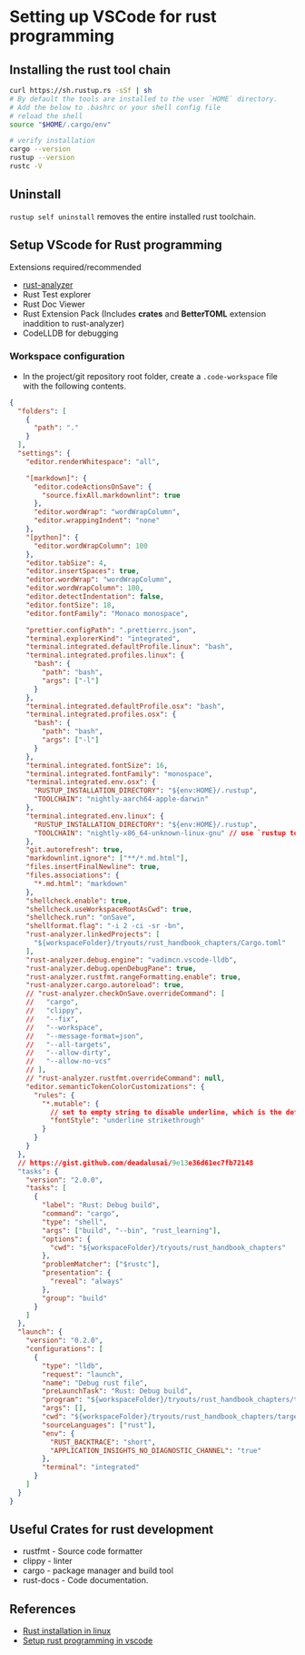 # Setting up VSCode for rust programming

## Installing the rust tool chain

```bash
curl https://sh.rustup.rs -sSf | sh
# By default the tools are installed to the user `HOME` directory.
# Add the below to .bashrc or your shell config file
# reload the shell
source "$HOME/.cargo/env"

# verify installation
cargo --version
rustup --version
rustc -V
```

## Uninstall

`rustup self uninstall` removes the entire installed rust toolchain.

## Setup VScode for Rust programming

Extensions required/recommended

- [rust-analyzer](https://rust-analyzer.github.io/)
- Rust Test explorer
- Rust Doc Viewer
- Rust Extension Pack (Includes **crates** and **BetterTOML** extension inaddition to rust-analyzer)
- CodeLLDB for debugging

### Workspace configuration

- In the project/git repository root folder, create a `.code-workspace` file with the following contents.

```JSON
{
  "folders": [
    {
      "path": "."
    }
  ],
  "settings": {
    "editor.renderWhitespace": "all",

    "[markdown]": {
      "editor.codeActionsOnSave": {
        "source.fixAll.markdownlint": true
      },
      "editor.wordWrap": "wordWrapColumn",
      "editor.wrappingIndent": "none"
    },
    "[python]": {
      "editor.wordWrapColumn": 100
    },
    "editor.tabSize": 4,
    "editor.insertSpaces": true,
    "editor.wordWrap": "wordWrapColumn",
    "editor.wordWrapColumn": 100,
    "editor.detectIndentation": false,
    "editor.fontSize": 18,
    "editor.fontFamily": "Monaco monospace",

    "prettier.configPath": ".prettierrc.json",
    "terminal.explorerKind": "integrated",
    "terminal.integrated.defaultProfile.linux": "bash",
    "terminal.integrated.profiles.linux": {
      "bash": {
        "path": "bash",
        "args": ["-l"]
      }
    },
    "terminal.integrated.defaultProfile.osx": "bash",
    "terminal.integrated.profiles.osx": {
      "bash": {
        "path": "bash",
        "args": ["-l"]
      }
    },
    "terminal.integrated.fontSize": 16,
    "terminal.integrated.fontFamily": "monospace",
    "terminal.integrated.env.osx": {
      "RUSTUP_INSTALLATION_DIRECTORY": "${env:HOME}/.rustup",
      "TOOLCHAIN": "nightly-aarch64-apple-darwin"
    },
    "terminal.integrated.env.linux": {
      "RUSTUP_INSTALLATION_DIRECTORY": "${env:HOME}/.rustup",
      "TOOLCHAIN": "nightly-x86_64-unknown-linux-gnu" // use `rustup toolchain list`
    },
    "git.autorefresh": true,
    "markdownlint.ignore": ["**/*.md.html"],
    "files.insertFinalNewline": true,
    "files.associations": {
      "*.md.html": "markdown"
    },
    "shellcheck.enable": true,
    "shellcheck.useWorkspaceRootAsCwd": true,
    "shellcheck.run": "onSave",
    "shellformat.flag": "-i 2 -ci -sr -bn",
    "rust-analyzer.linkedProjects": [
      "${workspaceFolder}/tryouts/rust_handbook_chapters/Cargo.toml"
    ],
    "rust-analyzer.debug.engine": "vadimcn.vscode-lldb",
    "rust-analyzer.debug.openDebugPane": true,
    "rust-analyzer.rustfmt.rangeFormatting.enable": true,
    "rust-analyzer.cargo.autoreload": true,
    // "rust-analyzer.checkOnSave.overrideCommand": [
    //   "cargo",
    //   "clippy",
    //   "--fix",
    //   "--workspace",
    //   "--message-format=json",
    //   "--all-targets",
    //   "--allow-dirty",
    //   "--allow-no-vcs"
    // ],
    // "rust-analyzer.rustfmt.overrideCommand": null,
    "editor.semanticTokenColorCustomizations": {
      "rules": {
        "*.mutable": {
          // set to empty string to disable underline, which is the default
          "fontStyle": "underline strikethrough"
        }
      }
    }
  },
  // https://gist.github.com/deadalusai/9e13e36d61ec7fb72148
  "tasks": {
    "version": "2.0.0",
    "tasks": [
      {
        "label": "Rust: Debug build",
        "command": "cargo",
        "type": "shell",
        "args": ["build", "--bin", "rust_learning"],
        "options": {
          "cwd": "${workspaceFolder}/tryouts/rust_handbook_chapters"
        },
        "problemMatcher": ["$rustc"],
        "presentation": {
          "reveal": "always"
        },
        "group": "build"
      }
    ]
  },
  "launch": {
    "version": "0.2.0",
    "configurations": [
      {
        "type": "lldb",
        "request": "launch",
        "name": "Debug rust file",
        "preLaunchTask": "Rust: Debug build",
        "program": "${workspaceFolder}/tryouts/rust_handbook_chapters/target/debug/rust_learning",
        "args": [],
        "cwd": "${workspaceFolder}/tryouts/rust_handbook_chapters/target/debug",
        "sourceLanguages": ["rust"],
        "env": {
          "RUST_BACKTRACE": "short",
          "APPLICATION_INSIGHTS_NO_DIAGNOSTIC_CHANNEL": "true"
        },
        "terminal": "integrated"
      }
    ]
  }
}
```

## Useful Crates for rust development

- rustfmt - Source code formatter
- clippy - linter
- cargo - package manager and build tool
- rust-docs - Code documentation.

## References

- [Rust installation in linux](https://www.digitalocean.com/community/tutorials/install-rust-on-ubuntu-linux)
- [Setup rust programming in vscode](https://code.visualstudio.com/docs/languages/rust)
